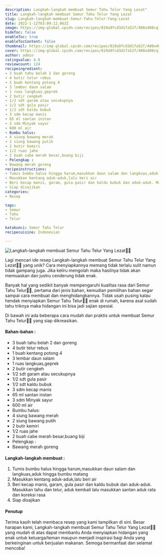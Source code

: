 ```yaml
---
description: Langkah-langkah membuat Semur Tahu Telur Yang Lezat"
title: Langkah-langkah membuat Semur Tahu Telur Yang Lezat
slug: Langkah-langkah-membuat-Semur-Tahu-Telur-Yang-Lezat
date: 2022-1-12T03:09:12.063Z
image: https://img-global.cpcdn.com/recipes/819a9fcd3d1fa52f/400x400cq70/photo.jpg
hideToc: false
enableToc: true
enableTocContent: false
thumbnail: https://img-global.cpcdn.com/recipes/819a9fcd3d1fa52f/400x400cq70/photo.jpg
cover: https://img-global.cpcdn.com/recipes/819a9fcd3d1fa52f/400x400cq70/photo.jpg
author: admin
ratingvalue: 4.8
reviewcount: 124
recipeingredient:
- 3 buah tahu belah 2 dan goreng
- 4 butir telur rebus
- 1 buah kentang potong 4
- 3 lembar daun salam
- 1 ruas langkuas,geprek
- 2 butir cengkeh
- 1/2 sdt garam atau secukupnya
- 1/2 sdt gula pasir
- 1/2 sdt kaldu bubuk
- 3 sdm kecap manis
- 65 ml santan instan
- 3 sdm Minyak sayur
- 600 ml air
- Bumbu halus:
- 4 siung bawang merah
- 2 siung bawang putih
- 2 butir kemiri
- 1/2 ruas jahe
- 2 buah cabe merah besar,buang biji
- Pelengkap :
- Bawang merah goreng
recipeinstructions:
- Tumis bumbu halus hingga harum,masukkan daun salam dan langkuas,aduk hingga bumbu matang
- Masukkan kentang aduk-aduk,lalu beri air
- Beri kecap manis, garam, gula pasir dan kaldu bubuk dan aduk-aduk. Masukkan tahu dan telur, aduk kembali lalu masukkan santan aduk rata dan koreksi rasa
- Siap disajikan
categories:
- Resep

tags:
- Semur
- Tahu
- Telur

katakunci: Semur Tahu Telur
recipecuisine: Indonesian

---
```


![Langkah-langkah membuat Semur Tahu Telur Yang Lezat👩‍🍳](https://img-global.cpcdn.com/recipes/819a9fcd3d1fa52f/400x400cq70/photo.jpg)

Lagi mencari ide resep Langkah-langkah membuat Semur Tahu Telur Yang Lezat👩‍🍳 yang unik? Cara menyiapkannya memang tidak terlalu sulit namun tidak gampang juga. Jika keliru mengolah maka hasilnya tidak akan memuaskan dan justru cenderung tidak enak.

Banyak hal yang sedikit banyak mempengaruhi kualitas rasa dari Semur Tahu Telur👩‍🍳, pertama dari jenis bahan, kemudian pemilihan bahan segar sampai cara membuat dan menghidangkannya. Tidak usah pusing kalau hendak menyiapkan Semur Tahu Telur👩‍🍳 enak di rumah, karena asal sudah tahu triknya maka hidangan ini bisa jadi sajian spesial.

Di bawah ini ada beberapa cara mudah dan praktis untuk membuat Semur Tahu Telur👩‍🍳 yang siap dikreasikan.

<!--inarticleads1-->

#### Bahan-bahan :

- 3 buah tahu belah 2 dan goreng
- 4 butir telur rebus
- 1 buah kentang potong 4
- 3 lembar daun salam
- 1 ruas langkuas,geprek
- 2 butir cengkeh
- 1/2 sdt garam atau secukupnya
- 1/2 sdt gula pasir
- 1/2 sdt kaldu bubuk
- 3 sdm kecap manis
- 65 ml santan instan
- 3 sdm Minyak sayur
- 600 ml air
- Bumbu halus:
- 4 siung bawang merah
- 2 siung bawang putih
- 2 butir kemiri
- 1/2 ruas jahe
- 2 buah cabe merah besar,buang biji
- Pelengkap :
- Bawang merah goreng

<!--inarticleads2-->

#### Langkah-langkah membuat :

1. Tumis bumbu halus hingga harum,masukkan daun salam dan langkuas,aduk hingga bumbu matang
1. Masukkan kentang aduk-aduk,lalu beri air
1. Beri kecap manis, garam, gula pasir dan kaldu bubuk dan aduk-aduk. Masukkan tahu dan telur, aduk kembali lalu masukkan santan aduk rata dan koreksi rasa
1. Siap disajikan

#### Penutup

Terima kasih telah membaca resep yang kami tampilkan di sini. Besar harapan kami, Langkah-langkah membuat Semur Tahu Telur Yang Lezat👩‍🍳 yang mudah di atas dapat membantu Anda menyiapkan hidangan yang enak untuk keluarga/teman maupun menjadi inspirasi bagi Anda yang berkeinginan untuk berjualan makanan. Semoga bermanfaat dan selamat mencoba!
